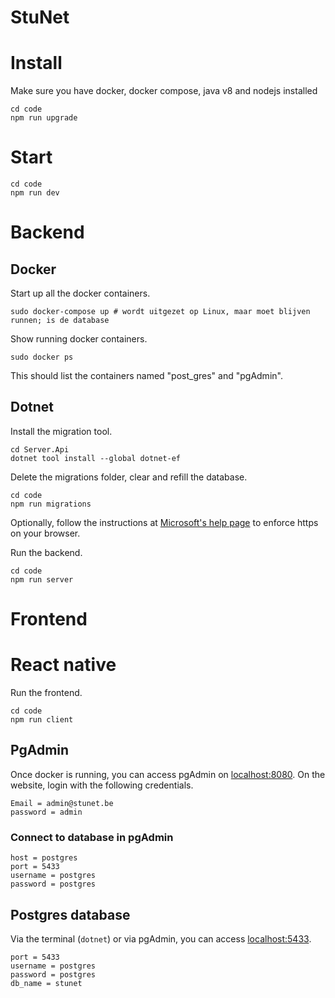 # **StuNet**

# Install
Make sure you have docker, docker compose, java v8 and nodejs installed
```
cd code
npm run upgrade
```

# Start
```
cd code
npm run dev
```

# Backend

## Docker
Start up all the docker containers.
```
sudo docker-compose up # wordt uitgezet op Linux, maar moet blijven runnen; is de database
```

Show running docker containers.
```
sudo docker ps
```
This should list the containers named "post_gres" and "pgAdmin".


## Dotnet
Install the migration tool.
```
cd Server.Api
dotnet tool install --global dotnet-ef
```

Delete the migrations folder, clear and refill the database.
```
cd code
npm run migrations
```

Optionally, follow the instructions at [Microsoft's help page](https://docs.microsoft.com/en-us/aspnet/core/security/enforcing-ssl?view=aspnetcore-6.0&tabs=visual-studio#ssl-linux) to enforce https on your browser.

Run the backend.
```
cd code
npm run server
```

# Frontend

# React native
Run the frontend.
```
cd code
npm run client
```

## PgAdmin
Once docker is running, you can access pgAdmin on [localhost:8080](http://localhost:8080). On the website, login with the following credentials.
```
Email = admin@stunet.be
password = admin
```

### Connect to database in pgAdmin
```
host = postgres
port = 5433
username = postgres
password = postgres
```

## Postgres database
Via the terminal (`dotnet`) or via pgAdmin, you can access [localhost:5433](http://localhost:5433).
```
port = 5433
username = postgres
password = postgres
db_name = stunet
```
